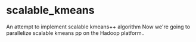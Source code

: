 # scalable_kmeans
An attempt to implement scalable kmeans++ algorithm
Now we're going to parallelize scalable kmeans pp on the Hadoop platform..
